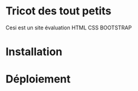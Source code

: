 # Tricot des tout petits
Cesi est un site évaluation HTML CSS BOOTSTRAP

# Installation

# Déploiement